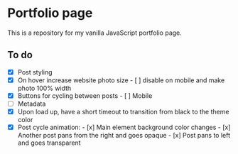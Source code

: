 # Portfolio page

This is a repository for my vanilla JavaScript portfolio page.

## To do

- [x] Post styling
- [x] On hover increase website photo size 
      - [ ] disable on mobile and make photo 100% width
- [x] Buttons for cycling between posts
      - [ ] Mobile
- [ ] Metadata
- [x] Upon load up, have a short timeout to transition from black to the theme color
- [x] Post cycle animation:
      - [x] Main element background color changes
      - [x] Another post pans from the right and goes opaque 
      - [x] Post pans to left and goes transparent
